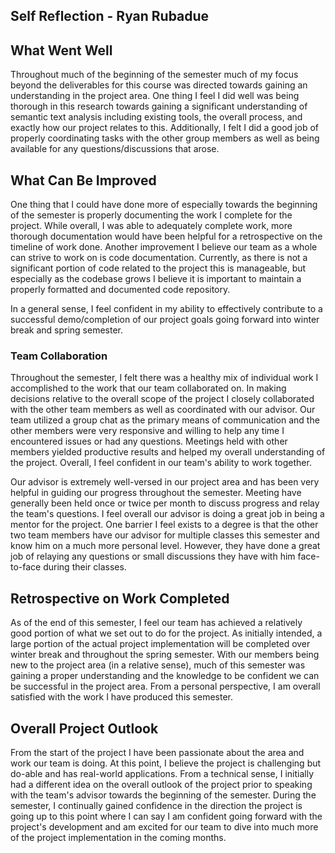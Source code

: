 ## Self Reflection - Ryan Rubadue

## What Went Well

Throughout much of the beginning of the semester much of my focus beyond the deliverables for this course was directed towards gaining an understanding in the project area. One thing I feel I did well was being thorough in this research towards gaining a significant understanding of semantic text analysis including existing tools, the overall process, and exactly how our project relates to this. Additionally, I felt I did a good job of properly coordinating tasks with the other group members as well as being available for any questions/discussions that arose. 

## What Can Be Improved

One thing that I could have done more of especially towards the beginning of the semester is properly documenting the work I complete for the project. While overall, I was able to adequately complete work, more thorough documentation would have been helpful for a retrospective on the timeline of work done. Another improvement I believe our team as a whole can strive to work on is code documentation. Currently, as there is not a significant portion of code related to the project this is manageable, but especially as the codebase grows I believe it is important to maintain a properly formatted and documented code repository.

In a general sense, I feel confident in my ability to effectively contribute to a successful demo/completion of our project goals going forward into winter break and spring semester.

### Team Collaboration

Throughout the semester, I felt there was a healthy mix of individual work I accomplished to the work that our team collaborated on.
In making decisions relative to the overall scope of the project I closely collaborated with the other team members as well as coordinated with our advisor. 
Our team utilized a group chat as the primary means of communication and the other members were very responsive and willing to help any time I encountered
issues or had any questions. Meetings held with other members yielded productive results and helped my overall understanding of the project. Overall, I feel confident in our team's ability to work together. 

Our advisor is extremely well-versed in our project area and has been very helpful in guiding our progress throughout the semester. Meeting have generally been held once or twice per month to discuss progress and relay the team's questions. I feel overall our advisor is doing a great job in being a mentor for the project. One barrier I feel exists to a degree is that the other two team members have our advisor for multiple classes this semester and know him on a much more personal level. However, they have done a great job of relaying any questions or small discussions they have with him face-to-face during their classes.

## Retrospective on Work Completed

As of the end of this semester, I feel our team has achieved a relatively good portion of what we set out to do for the project. As initially intended, a large portion of the actual project implementation will be completed over winter break and throughout the spring semester. With our members being new to the project area (in a relative sense), much of this semester was gaining a proper understanding and the knowledge to be confident we can be successful in the project area. From a personal perspective, I am overall satisfied with the work I have produced this semester. 

## Overall Project Outlook

From the start of the project I have been passionate about the area and work our team is doing. At this point, I believe the project is challenging but do-able and has real-world applications. From a technical sense, I initially had a different idea on the overall outlook of the project prior to speaking with the team's advisor towards the beginning of the semester. During the semester, I continually gained confidence in the direction the project is going up to this point where I can say I am confident going forward with the project's development and am excited for our team to dive into much more of the project implementation in the coming months.
